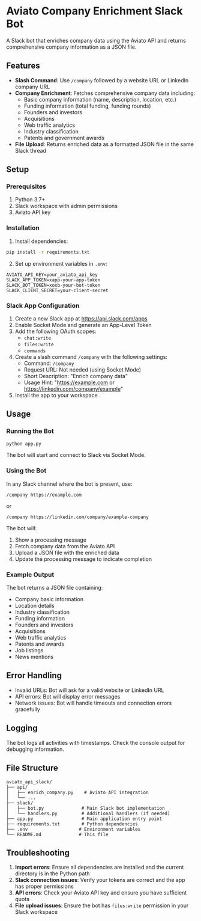 # Aviato Company Enrichment Slack Bot

A Slack bot that enriches company data using the Aviato API and returns comprehensive company information as a JSON file.

## Features

- **Slash Command**: Use `/company` followed by a website URL or LinkedIn company URL
- **Company Enrichment**: Fetches comprehensive company data including:
  - Basic company information (name, description, location, etc.)
  - Funding information (total funding, funding rounds)
  - Founders and investors
  - Acquisitions
  - Web traffic analytics
  - Industry classification
  - Patents and government awards
- **File Upload**: Returns enriched data as a formatted JSON file in the same Slack thread

## Setup

### Prerequisites

1. Python 3.7+
2. Slack workspace with admin permissions
3. Aviato API key

### Installation

1. Install dependencies:
```bash
pip install -r requirements.txt
```

2. Set up environment variables in `.env`:
```
AVIATO_API_KEY=your_aviato_api_key
SLACK_APP_TOKEN=xapp-your-app-token
SLACK_BOT_TOKEN=xoxb-your-bot-token
SLACK_CLIENT_SECRET=your-client-secret
```

### Slack App Configuration

1. Create a new Slack app at https://api.slack.com/apps
2. Enable Socket Mode and generate an App-Level Token
3. Add the following OAuth scopes:
   - `chat:write`
   - `files:write`
   - `commands`
4. Create a slash command `/company` with the following settings:
   - Command: `/company`
   - Request URL: Not needed (using Socket Mode)
   - Short Description: "Enrich company data"
   - Usage Hint: "https://example.com or https://linkedin.com/company/example"
5. Install the app to your workspace

## Usage

### Running the Bot

```bash
python app.py
```

The bot will start and connect to Slack via Socket Mode.

### Using the Bot

In any Slack channel where the bot is present, use:

```
/company https://example.com
```

or

```
/company https://linkedin.com/company/example-company
```

The bot will:
1. Show a processing message
2. Fetch company data from the Aviato API
3. Upload a JSON file with the enriched data
4. Update the processing message to indicate completion

### Example Output

The bot returns a JSON file containing:
- Company basic information
- Location details
- Industry classification
- Funding information
- Founders and investors
- Acquisitions
- Web traffic analytics
- Patents and awards
- Job listings
- News mentions

## Error Handling

- Invalid URLs: Bot will ask for a valid website or LinkedIn URL
- API errors: Bot will display error messages
- Network issues: Bot will handle timeouts and connection errors gracefully

## Logging

The bot logs all activities with timestamps. Check the console output for debugging information.

## File Structure

```
aviato_api_slack/
├── api/
│   ├── enrich_company.py    # Aviato API integration
│   └── ...
├── slack/
│   ├── bot.py              # Main Slack bot implementation
│   └── handlers.py         # Additional handlers (if needed)
├── app.py                  # Main application entry point
├── requirements.txt        # Python dependencies
├── .env                   # Environment variables
└── README.md              # This file
```

## Troubleshooting

1. **Import errors**: Ensure all dependencies are installed and the current directory is in the Python path
2. **Slack connection issues**: Verify your tokens are correct and the app has proper permissions
3. **API errors**: Check your Aviato API key and ensure you have sufficient quota
4. **File upload issues**: Ensure the bot has `files:write` permission in your Slack workspace
